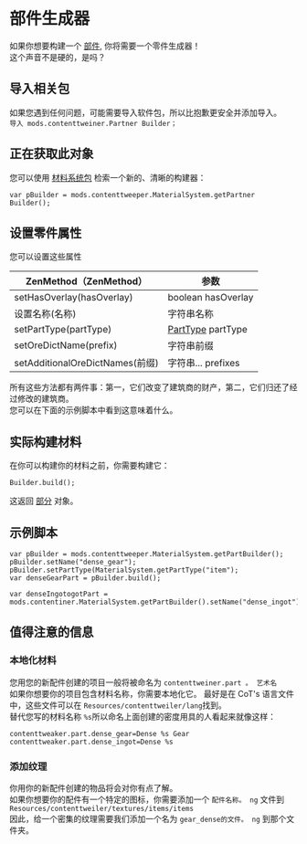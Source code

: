 # 部件生成器

如果你想要构建一个 [部件](/Mods/ContentTweaker/Materials/Parts/Part/), 你将需要一个零件生成器！  
这个声音不是硬的，是吗？

## 导入相关包

如果您遇到任何问题，可能需要导入软件包，所以比抱歉更安全并添加导入。  
`导入 mods.contenttweiner.Partner Builder；`

## 正在获取此对象

您可以使用 [材料系统包](/Mods/ContentTweaker/Materials/MaterialSystem/) 检索一个新的、清晰的构建器：

```zenscript
var pBuilder = mods.contenttweeper.MaterialSystem.getPartner Builder();
```

## 设置零件属性

您可以设置这些属性

| ZenMethod（ZenMethod）          | 参数                                                                  |
| ----------------------------- | ------------------------------------------------------------------- |
| setHasOverlay(hasOverlay)     | boolean hasOverlay                                                  |
| 设置名称(名称)                      | 字符串名称                                                               |
| setPartType(partType)         | [PartType](/Mods/ContentTweaker/Materials/Parts/PartType/) partType |
| setOreDictName(prefix)        | 字符串前缀                                                               |
| setAdditionalOreDictNames(前缀) | 字符串... prefixes                                                     |

所有这些方法都有两件事：第一，它们改变了建筑商的财产，第二，它们归还了经过修改的建筑商。  
您可以在下面的示例脚本中看到这意味着什么。

## 实际构建材料

在你可以构建你的材料之前，你需要构建它：

```zenscript
Builder.build();
```

这返回 [部分](/Mods/ContentTweaker/Materials/Parts/Part/) 对象。

## 示例脚本

```zenscript
var pBuilder = mods.contenttweeper.MaterialSystem.getPartBuilder();
pBuilder.setName("dense_gear");
pBuilder.setPartType(MaterialSystem.getPartType("item");
var denseGearPart = pBuilder.build();

var denseIngotogotPart = mods.contentiner.MaterialSystem.getPartBuilder().setName("dense_ingot").setPartType(mods.contentbuilder.MaterialSystem.getPartType("item").setOreDictName("supergot").build();
```

## 值得注意的信息

### 本地化材料

您用您的新配件创建的项目一般将被命名为 `contenttweiner.part 。 艺术名`  
如果你想要你的项目包含材料名称，你需要本地化它。 最好是在 CoT's 语言文件中，这些文件可以在 `Resources/contenttweiler/lang`找到。  
替代您写的材料名称 `%s`所以命名上面创建的密度用具的人看起来就像这样：

    contenttweaker.part.dense_gear=Dense %s Gear
    contenttweaker.part.dense_ingot=Dense %s
    

### 添加纹理

你用你的新配件创建的物品将会对你有点了解。  
如果你想要你的配件有一个特定的图标，你需要添加一个 `配件名称。 ng` 文件到 `Resources/contenttweiler/textures/items/items`  
因此，给一个密集的纹理需要我们添加一个名为 `gear_dense的文件。 ng` 到那个文件夹。